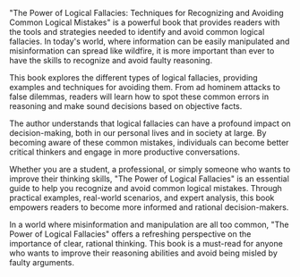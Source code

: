 "The Power of Logical Fallacies: Techniques for Recognizing and Avoiding Common Logical Mistakes" is a powerful book that provides readers with the tools and strategies needed to identify and avoid common logical fallacies. In today's world, where information can be easily manipulated and misinformation can spread like wildfire, it is more important than ever to have the skills to recognize and avoid faulty reasoning.

This book explores the different types of logical fallacies, providing examples and techniques for avoiding them. From ad hominem attacks to false dilemmas, readers will learn how to spot these common errors in reasoning and make sound decisions based on objective facts.

The author understands that logical fallacies can have a profound impact on decision-making, both in our personal lives and in society at large. By becoming aware of these common mistakes, individuals can become better critical thinkers and engage in more productive conversations.

Whether you are a student, a professional, or simply someone who wants to improve their thinking skills, "The Power of Logical Fallacies" is an essential guide to help you recognize and avoid common logical mistakes. Through practical examples, real-world scenarios, and expert analysis, this book empowers readers to become more informed and rational decision-makers.

In a world where misinformation and manipulation are all too common, "The Power of Logical Fallacies" offers a refreshing perspective on the importance of clear, rational thinking. This book is a must-read for anyone who wants to improve their reasoning abilities and avoid being misled by faulty arguments.



